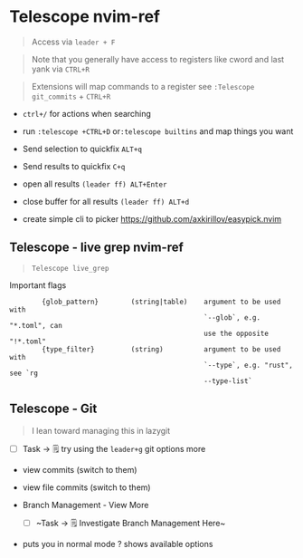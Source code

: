 # Telescope nvim-ref

> Access via `leader + F`

> Note that you generally have access to registers like cword and last yank via `CTRL+R`

> Extensions will map commands to a register see `:Telescope git_commits` + `CTRL+R`

- `ctrl+/` for actions when searching
- run `:telescope +CTRL+D` or`:telescope builtins` and map things you want

- Send selection to quickfix `ALT+q`
- Send results to quickfix `C+q`
- open all results `(leader ff) ALT+Enter`
- close buffer for all results `(leader ff) ALT+d`
- create simple cli to picker https://github.com/axkirillov/easypick.nvim

## Telescope - live grep nvim-ref

> `Telescope live_grep`

Important flags

```vimdoc
        {glob_pattern}        (string|table)    argument to be used with
                                                `--glob`, e.g. "*.toml", can
                                                use the opposite "!*.toml"
        {type_filter}         (string)          argument to be used with
                                                `--type`, e.g. "rust", see `rg
                                                --type-list`
```

## Telescope - Git

> I lean toward managing this in lazygit

- [ ] Task -> 🗒️ try using the `leader+g` git options more
- view commits (switch to them)
- view file commits (switch to them)
- Branch Management - View More

  - [ ] ~Task -> 🗒️ Investigate Branch Management Here~

- <ESC> puts you in normal mode ? shows available options
